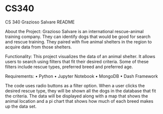 # CS340

CS 340 Grazioso Salvare README

About the Project:
Grazioso Salvare is an international rescue-animal training company. They can identify dogs that would be good for search and rescue training. They paired with five animal shelters in the region to acquire data from those shelters. 

Functionality:
This project visualizes the data of an animal shelter. It allows users to search using filters that fit their desired criteria. Some of these filters include rescue types, preferred breed and preferred age.

Requirements:
•	Python
•	Jupyter Notebook
•	MongoDB
•	Dash Framework

The code uses radio buttons as a filter option. When a user clicks the desired rescue type, they will be shown all the dogs in the database that fit the criteria. The data will be displayed along with a map that shows the animal location and a pi chart that shows how much of each breed makes up the data set.
